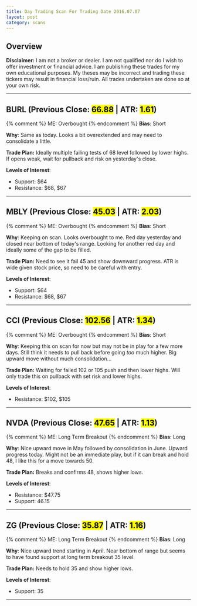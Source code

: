 ```yaml
---
title: Day Trading Scan For Trading Date 2016.07.07
layout: post
category: scans
---
```


Overview
--- 

**Disclaimer:** I am not a broker or dealer. I am not qualified nor do I wish to offer investment or financial advice. I am publishing these trades for my own educational purposes. My theses may be incorrect and trading these tickers may result in financial loss/ruin. All trades undertaken are done so at your own risk.

***

BURL (Previous Close: <mark>66.88</mark> | ATR: <mark>1.61</mark>)
---
{% comment %}
ME: Overbought
{% endcomment %}
**Bias**: Short

**Why**: Same as today. Looks a bit overextended and may need to consolidate a little.

**Trade Plan:** Ideally multiple failing tests of 68 level followed by lower highs. If opens weak, wait for pullback and risk on yesterday's close.

**Levels of Interest**:

* Support: $64
* Resistance: $68, $67

***

MBLY (Previous Close: <mark>45.03</mark> | ATR: <mark>2.03</mark>)
---
{% comment %}
ME: Overbought
{% endcomment %}
**Bias**: Short

**Why**: Keeping on scan. Looks overbought to me. Red day yesterday and closed near bottom of today's range. Looking for another red day and ideally some of the gap to be filled.

**Trade Plan:** Need to see it fail 45 and show downward progress. ATR is wide given stock price, so need to be careful with entry.

**Levels of Interest**:

* Support: $64
* Resistance: $68, $67

***

CCI (Previous Close: <mark>102.56</mark> | ATR: <mark>1.34</mark>)
---
{% comment %}
ME: Overbought
{% endcomment %}
**Bias**: Short

**Why**: Keeping this on scan for now but may not be in play for a few more days. Still think it needs to pull back before going *too* much higher. Big upward move without much consolidation...

**Trade Plan:** Waiting for failed 102 or 105 push and then lower highs. Will only trade this on pullback with set risk and lower highs.

**Levels of Interest**:

* Resistance: $102, $105

***

NVDA (Previous Close: <mark>47.65</mark> | ATR: <mark>1.13</mark>)
---
{% comment %}
ME: Long Term Breakout
{% endcomment %}
**Bias**: Long

**Why**: Nice upward move in May followed by consolidation in June.  Upward progress today. Might not be an immediate play, but if it can break and hold 48, I like this for a move towards 50.

**Trade Plan:** Breaks and confirms 48, shows higher lows.

**Levels of Interest**:

* Resistance: $47.75
* Support: 46.15

***

ZG (Previous Close: <mark>35.87</mark> | ATR: <mark>1.16</mark>)
---
{% comment %}
ME: Long Term Breakout
{% endcomment %}
**Bias**: Long

**Why**: Nice upward trend starting in April. Near bottom of range but seems to have found support at long term breakout 35 level.

**Trade Plan:** Needs to hold 35 and show higher lows.

**Levels of Interest**:

* Support: 35

***

